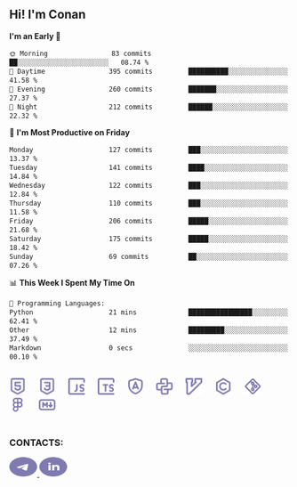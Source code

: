 ## Hi! I'm Conan

<!--START_SECTION:waka-->
**I'm an Early 🐤** 

```text
🌞 Morning                83 commits          ██░░░░░░░░░░░░░░░░░░░░░░░   08.74 % 
🌆 Daytime                395 commits         ██████████░░░░░░░░░░░░░░░   41.58 % 
🌃 Evening                260 commits         ███████░░░░░░░░░░░░░░░░░░   27.37 % 
🌙 Night                  212 commits         ██████░░░░░░░░░░░░░░░░░░░   22.32 % 
```
📅 **I'm Most Productive on Friday** 

```text
Monday                   127 commits         ███░░░░░░░░░░░░░░░░░░░░░░   13.37 % 
Tuesday                  141 commits         ████░░░░░░░░░░░░░░░░░░░░░   14.84 % 
Wednesday                122 commits         ███░░░░░░░░░░░░░░░░░░░░░░   12.84 % 
Thursday                 110 commits         ███░░░░░░░░░░░░░░░░░░░░░░   11.58 % 
Friday                   206 commits         █████░░░░░░░░░░░░░░░░░░░░   21.68 % 
Saturday                 175 commits         █████░░░░░░░░░░░░░░░░░░░░   18.42 % 
Sunday                   69 commits          ██░░░░░░░░░░░░░░░░░░░░░░░   07.26 % 
```


📊 **This Week I Spent My Time On** 

```text
💬 Programming Languages: 
Python                   21 mins             ████████████████░░░░░░░░░   62.41 % 
Other                    12 mins             █████████░░░░░░░░░░░░░░░░   37.49 % 
Markdown                 0 secs              ░░░░░░░░░░░░░░░░░░░░░░░░░   00.10 % 
```


<!--END_SECTION:waka-->


<br>

<div align="left">
  <img src="icons/skills/html.svg" height="30" alt="html5"/>
  <img width="15"/>
  <img src="icons/skills/css.svg" height="30" alt="css"/>
    <img width="15"/>
  <img src="icons/skills/javascript.svg" height="30" alt="javascript"/>
  <img width="15"/>
  <img src="icons/skills/typescript.svg" height="30" alt="typescript"/>
  <img width="15"/>
  <img src="icons/skills/angular.svg" height="30" alt="angular"/>
  <img width="15"/>
  <img src="icons/skills/python.svg" height="30" alt="python"/>
  <img width="15"/>
  <img src="icons/skills/vim.svg" height="30" alt="vim"  />
  <img width="15"/>
  <img src="icons/skills/c.svg" height="30" alt="c"/>
  <img width="15"/>
  <img src="icons/skills/git.svg" height="30" alt="git"/>
  <img width="15"/>
  <img src="icons/skills/figma.svg" height="30" alt="figma"/>
  <img width="15"/>
  <img src="icons/skills/markdown.svg" height="30" alt="markdown"/>
</div>

<br>


### CONTACTS:

<div align="left">
  <a href="https://t.me/gkkconan">
    <img src="icons/contacts/telegram.svg" width="50" height="35" alt="telegram"/>
  </a>
  <a href="https://www.linkedin.com/in/gkkconan">
    <img src="icons/contacts/linkedin.svg" width="50" height="35" alt="linkedin"/>
  </a>
</div>
